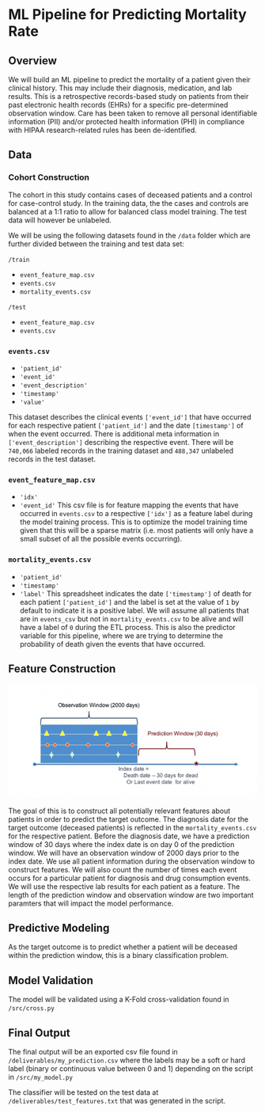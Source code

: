 # ML Pipeline for Predicting Mortality Rate

## Overview
We will build an ML pipeline to predict the mortality of a patient given their clinical history. This may include their diagnosis, medication, and lab results. This is a retrospective records-based study on patients from their past electronic health records (EHRs) for a specific pre-determined observation window. Care has been taken to remove all personal identifiable information (PII) and/or protected health information (PHI) in compliance with HIPAA research-related rules has been de-identified. 

## Data

### Cohort Construction
The cohort in this study contains cases of deceased patients and a control for case-control study. In the training data, the the cases and controls are balanced at a 1:1 ratio to allow for balanced class model training. The test data will however be unlabeled. 

We will be using the following datasets found in the `/data` folder which are further divided between the training and test data set:

`/train`
- `event_feature_map.csv`
- `events.csv`
- `mortality_events.csv`

`/test`
- `event_feature_map.csv`
- `events.csv`

### `events.csv`
- `'patient_id'`
- `'event_id'`
- `'event_description'`
- `'timestamp'`
- `'value'`

This dataset describes the clinical events `['event_id']` that have occurred for each respective patient `['patient_id']` and the date `[timestamp']` of when the event occurred. There is additional meta information in `['event_description']` describing the respective event. There will be `740,066` labeled records in the training dataset and `488,347` unlabeled records in the test dataset. 

### `event_feature_map.csv`
- `'idx'`
- `'event_id'`
This csv file is for feature mapping the events that have occurred in `events.csv` to a respective `['idx']` as a feature label during the model training process. This is to optimize the model training time given that this will be a sparse matrix (i.e. most patients will only have a small subset of all the possible events occurring).

### `mortality_events.csv`
- `'patient_id'`
- `'timestamp'`
- `'label'`
This spreadsheet indicates the date `['timestamp']` of death for each patient `['patient_id']` and the label is set at the value of `1` by default to indicate it is a positive label. We will assume all patients that are in `events_csv` but not in `mortality_events.csv` to be alive and will have a label of `0` during the ETL process. This is also the predictor variable for this pipeline, where we are trying to determine the probability of death given the events that have occurred. 


## Feature Construction

![](assets/window.png)

The goal of this is to construct all potentially relevant features about patients in order to predict the target outcome. The diagnosis date for the target outcome (deceased patients) is reflected in the `mortality_events.csv` for the respective patient. Before the diagnosis date, we have a prediction window of 30 days where the index date is on day 0 of the prediction window. We will have an observation window of 2000 days prior to the index date. We use all patient information during the observation window to construct features. We will also count the number of times each event occurs for a particular patient for diagnosis and drug consumption events. We will use the respective lab results for each patient as a feature. The length of the prediction window and observation window are two important paramters that will impact the model performance.  

## Predictive Modeling
As the target outcome is to predict whether a patient will be deceased within the prediction window, this is a binary classification problem. 

## Model Validation
The model will be validated using a K-Fold cross-validation found in `/src/cross.py`

## Final Output
The final output will be an exported csv file found in `/deliverables/my_prediction.csv` where the labels may be a soft or hard label (binary or continuous value between 0 and 1) depending on the script in `/src/my_model.py`

The classifier will be tested on the test data at `/deliverables/test_features.txt` that was generated in the script. 
